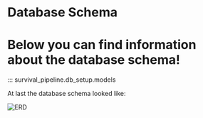 # Database Schema

# Below you can find information about the database schema!

::: survival_pipeline.db_setup.models

At last the database schema looked like: 

![ERD](images/ERD.jpg)
